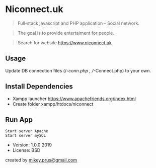 # Niconnect.uk

> Full-stack javascript and PHP application - Social network.

> The goal is to provide entertaiment for people.

> Search for website https://www.niconnect.uk

## Usage

Update DB connection files (/*-conn.php , /*-Connect.php) to your own.

## Install Dependencies

- Xampp launcher https://www.apachefriends.org/index.html
- Create folder xampp/htdocs/niconnect

## Run App
```
Start server Apache
Start server mySQL
```

- Version: 1.0.0 2019
- License: BSD

created by mikey.prus@gmail.com